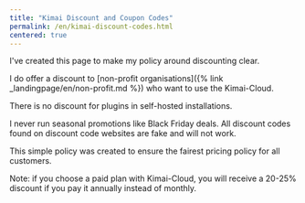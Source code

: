```yaml
---
title: "Kimai Discount and Coupon Codes"
permalink: /en/kimai-discount-codes.html
centered: true
---
```


I've created this page to make my policy around discounting clear.

I do offer a discount to [non-profit organisations]({% link _landingpage/en/non-profit.md %}) who want to use the Kimai-Cloud.  

There is no discount for plugins in self-hosted installations.

I never run seasonal promotions like Black Friday deals.
All discount codes found on discount code websites are fake and will not work.

This simple policy was created to ensure the fairest pricing policy for all customers.

Note: if you choose a paid plan with Kimai-Cloud, you will receive a 20-25% discount if you pay it annually instead of monthly.
